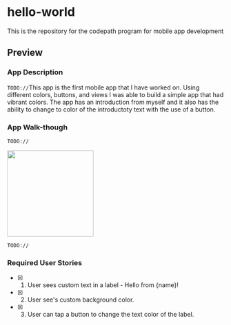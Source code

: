 # hello-world
This is the repository for the codepath program for mobile app development
## Preview

### App Description
`TODO://`This app is the first mobile app that I have worked on. Using different colors, buttons, and views I was able to build a simple app that had vibrant colors. The app has an introduction from myself and it also has the ability to change to color of the introductoty text with the use of a button. 

### App Walk-though
`TODO://` 

<img src="https://recordit.co/KrSfrPcS7r" width=200><br>

`TODO://` 

### Required User Stories
- [X] 1. User sees custom text in a label - Hello from {name}!
- [X] 2. User see's custom background color.
- [X] 3. User can tap a button to change the text color of the label.

